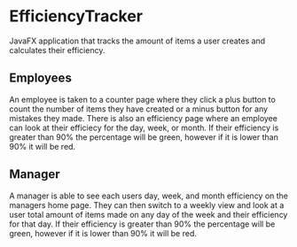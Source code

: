 # EfficiencyTracker
JavaFX application that tracks the amount of items a user creates and calculates their efficiency.

## Employees
An employee is taken to a counter page where they click a plus button to count the number of items they have created or a minus button for any mistakes they made. There is also an efficiency page where an employee can look at their efficiecy for the day, week, or month. If their efficiency is greater than 90% the percentage will be green, however if it is lower than 90% it will be red.

## Manager
A manager is able to see each users day, week, and month efficiency on the managers home page. They can then switch to a weekly view and look at a user total amount of items made on any day of the week and their efficiency for that day. If their efficiency is greater than 90% the percentage will be green, however if it is lower than 90% it will be red.
